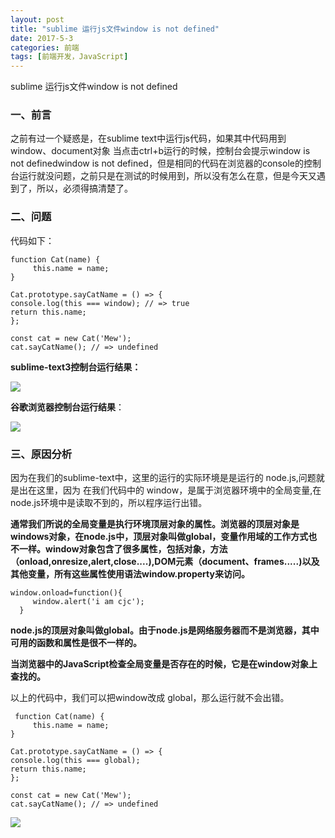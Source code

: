 ```yaml
---
layout: post
title: "sublime 运行js文件window is not defined"
date: 2017-5-3
categories: 前端
tags: [前端开发，JavaScript]
---
```


sublime 运行js文件window is not defined

<!-- more -->

### 一、前言

之前有过一个疑惑是，在sublime text中运行js代码，如果其中代码用到window、document对象
当点击ctrl+b运行的时候，控制台会提示window is not definedwindow is not defined，但是相同的代码在浏览器的console的控制台运行就没问题，之前只是在测试的时候用到，所以没有怎么在意，但是今天又遇到了，所以，必须得搞清楚了。

### 二、问题

代码如下：

	function Cat(name) {
         this.name = name;
    }

    Cat.prototype.sayCatName = () => {
    console.log(this === window); // => true
    return this.name;
    };

    const cat = new Cat('Mew');
    cat.sayCatName(); // => undefined

**sublime-text3控制台运行结果：**

![](http://oq2sjn05e.bkt.clouddn.com/2017-5-3-FEW-window%20is%20not%20defined-1.png)

**谷歌浏览器控制台运行结果**：

![](http://oq2sjn05e.bkt.clouddn.com/2017-5-3-FEW-window%20is%20not%20defined-2.png)

### 三、原因分析

因为在我们的sublime-text中，这里的运行的实际环境是是运行的 node.js,问题就是出在这里，因为 在我们代码中的 window，是属于浏览器环境中的全局变量,在 node.js环境中是读取不到的，所以程序运行出错。

**通常我们所说的全局变量是执行环境顶层对象的属性。浏览器的顶层对象是windows对象，在node.js中，顶层对象叫做global，变量作用域的工作方式也不一样。window对象包含了很多属性，包括对象，方法（onload,onresize,alert,close....),DOM元素（document、frames.....)以及其他变量，所有这些属性使用语法window.property来访问。**

    window.onload=function(){
	     window.alert('i am cjc');
      }

**node.js的顶层对象叫做global。由于node.js是网络服务器而不是浏览器，其中可用的函数和属性是很不一样的。**

**当浏览器中的JavaScript检查全局变量是否存在的时候，它是在window对象上查找的。**

以上的代码中，我们可以把window改成 global，那么运行就不会出错。

     function Cat(name) {
         this.name = name;
    }

    Cat.prototype.sayCatName = () => {
    console.log(this === global); 
    return this.name;
    };

    const cat = new Cat('Mew');
    cat.sayCatName(); // => undefined

![](http://oq2sjn05e.bkt.clouddn.com/2017-5-3-FEW-window%20is%20not%20defined-3.png)